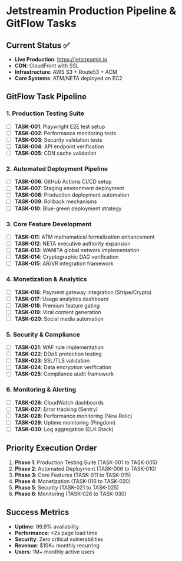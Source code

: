 # Jetstreamin Production Pipeline & GitFlow Tasks

## Current Status ✅
- **Live Production**: https://jetstreamin.io
- **CDN**: CloudFront with SSL
- **Infrastructure**: AWS S3 + Route53 + ACM
- **Core Systems**: ATM/NETA deployed on EC2

## GitFlow Task Pipeline

### 1. Production Testing Suite
- [ ] **TASK-001**: Playwright E2E test setup
- [ ] **TASK-002**: Performance monitoring tests
- [ ] **TASK-003**: Security validation tests
- [ ] **TASK-004**: API endpoint verification
- [ ] **TASK-005**: CDN cache validation

### 2. Automated Deployment Pipeline
- [ ] **TASK-006**: GitHub Actions CI/CD setup
- [ ] **TASK-007**: Staging environment deployment
- [ ] **TASK-008**: Production deployment automation
- [ ] **TASK-009**: Rollback mechanisms
- [ ] **TASK-010**: Blue-green deployment strategy

### 3. Core Feature Development
- [ ] **TASK-011**: ATM mathematical formalization enhancement
- [ ] **TASK-012**: NETA executive authority expansion
- [ ] **TASK-013**: WANITA global network implementation
- [ ] **TASK-014**: Cryptographic DAG verification
- [ ] **TASK-015**: AR/VR integration framework

### 4. Monetization & Analytics
- [ ] **TASK-016**: Payment gateway integration (Stripe/Crypto)
- [ ] **TASK-017**: Usage analytics dashboard
- [ ] **TASK-018**: Premium feature gating
- [ ] **TASK-019**: Viral content generation
- [ ] **TASK-020**: Social media automation

### 5. Security & Compliance
- [ ] **TASK-021**: WAF rule implementation
- [ ] **TASK-022**: DDoS protection testing
- [ ] **TASK-023**: SSL/TLS validation
- [ ] **TASK-024**: Data encryption verification
- [ ] **TASK-025**: Compliance audit framework

### 6. Monitoring & Alerting
- [ ] **TASK-026**: CloudWatch dashboards
- [ ] **TASK-027**: Error tracking (Sentry)
- [ ] **TASK-028**: Performance monitoring (New Relic)
- [ ] **TASK-029**: Uptime monitoring (Pingdom)
- [ ] **TASK-030**: Log aggregation (ELK Stack)

## Priority Execution Order
1. **Phase 1**: Production Testing Suite (TASK-001 to TASK-005)
2. **Phase 2**: Automated Deployment (TASK-006 to TASK-010)
3. **Phase 3**: Core Features (TASK-011 to TASK-015)
4. **Phase 4**: Monetization (TASK-016 to TASK-020)
5. **Phase 5**: Security (TASK-021 to TASK-025)
6. **Phase 6**: Monitoring (TASK-026 to TASK-030)

## Success Metrics
- **Uptime**: 99.9% availability
- **Performance**: <2s page load time
- **Security**: Zero critical vulnerabilities
- **Revenue**: $10K+ monthly recurring
- **Users**: 1M+ monthly active users
